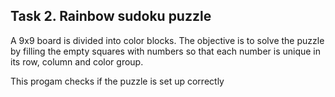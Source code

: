 ## Task 2. Rainbow sudoku puzzle
A 9x9 board is divided into color blocks. The objective is to solve the puzzle by filling the empty squares with numbers so that each number is unique in its row, column and color group.

This progam checks if the puzzle is set up correctly

